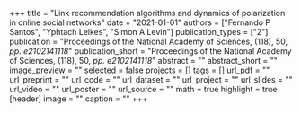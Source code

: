 +++
title = "Link recommendation algorithms and dynamics of polarization in online social networks"
date = "2021-01-01"
authors = ["Fernando P Santos", "Yphtach Lelkes", "Simon A Levin"]
publication_types = ["2"]
publication = "Proceedings of the National Academy of Sciences, (118), 50, _pp. e2102141118_"
publication_short = "Proceedings of the National Academy of Sciences, (118), 50, _pp. e2102141118_"
abstract = ""
abstract_short = ""
image_preview = ""
selected = false
projects = []
tags = []
url_pdf = ""
url_preprint = ""
url_code = ""
url_dataset = ""
url_project = ""
url_slides = ""
url_video = ""
url_poster = ""
url_source = ""
math = true
highlight = true
[header]
image = ""
caption = ""
+++
